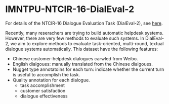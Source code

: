 # IMNTPU-NTCIR-16-DialEval-2
For details of the NTCIR-16 Dialogue Evaluation Task (DialEval-2), see [here](https://dialeval-2.github.io/DCH-2/taskdetails).

Recently, many reserachers are trying to build automatic helpdesk systems. However, there are very few methods to evaluate such systems. In DialEval-2, we aim to explore methods to evaluate task-oriented, multi-round, textual dialogue systems automatically. This dataset have the following features:
* Chinese customer-helpdesk dialogues carwled from Weibo.
* English dialgoues: manually translated from the Chinese dialgoues.
* Nugget type annotatoins for each turn: indicate whether the current turn is useful to accomplish the task.
* Quality annotation for each dialogue.
  * task accomplishment
  * customer satisfaction
  * dialogue effectiveness
